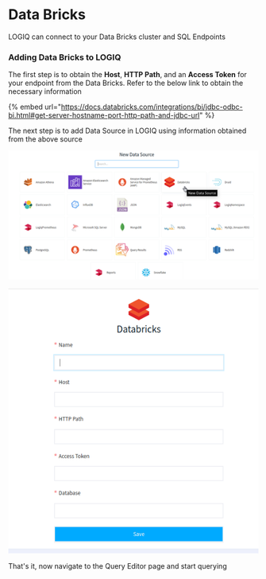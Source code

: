 # Data Bricks

LOGIQ can connect to your Data Bricks cluster and SQL Endpoints

### Adding Data Bricks to LOGIQ

The first step is to obtain the **Host**, **HTTP Path**, and an **Access Token** for your endpoint from the Data Bricks. Refer to the below link to obtain the necessary information

{% embed url="https://docs.databricks.com/integrations/bi/jdbc-odbc-bi.html#get-server-hostname-port-http-path-and-jdbc-url" %}

The next step is to add Data Source in LOGIQ using information obtained from the above source

![Selecting Data Bricks data source](../../.gitbook/assets/DB-1.png)

![Confguring Data Bricks data source](../../.gitbook/assets/DB-2.png)



That's it, now navigate to the Query Editor page and start querying
